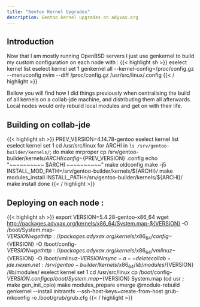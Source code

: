 ```yaml
---
title: "Gentoo Kernel Upgrades"
description: Gentoo kernel upgrades on adyxax.org
---
```


## Introduction

Now that I am mostly running OpenBSD servers I just use genkernel to build my custom configuration on each node with :
{{< highlight sh >}}
eselect kernel list
eselect kernel set 1
genkernel all  --kernel-config=/proc/config.gz --menuconfig
nvim --diff /proc/config.gz /usr/src/linux/.config
{{< / highlight >}}

Bellow you will find how I did things previously when centralising the build of all kernels on a collab-jde machine, and distributing them all afterwards. Local nodes would only rebuild local modules and get on with their life.

## Building on collab-jde

{{< highlight sh >}}
PREV_VERSION=4.14.78-gentoo
eselect kernel list
eselect kernel set 1
cd /usr/src/linux
for ARCHI in `ls /srv/gentoo-builder/kernels/`; do
    make mrproper
    cp /srv/gentoo-builder/kernels/${ARCHI}/config-${PREV_VERSION} .config
    echo "~~~~~~~~~~ $ARCHI ~~~~~~~~~~"
    make oldconfig
    make -j5
    INSTALL_MOD_PATH=/srv/gentoo-builder/kernels/${ARCHI}/ make modules_install
    INSTALL_PATH=/srv/gentoo-builder/kernels/${ARCHI}/ make install
done
{{< / highlight >}}

## Deploying on each node :

{{< highlight sh >}}
export VERSION=5.4.28-gentoo-x86_64
wget http://packages.adyxax.org/kernels/x86_64/System.map-${VERSION} -O /boot/System.map-${VERSION}
wget http://packages.adyxax.org/kernels/x86_64/config-${VERSION} -O /boot/config-${VERSION}
wget http://packages.adyxax.org/kernels/x86_64/vmlinuz-${VERSION} -O /boot/vmlinuz-${VERSION}
rsync -a --delete collab-jde.nexen.net:/srv/gentoo-builder/kernels/x86_64/lib/modules/${VERSION} /lib/modules/
eselect kernel set 1
cd /usr/src/linux
cp /boot/config-${VERSION} .config
cp /boot/System.map-${VERSION} System.map
(cd usr ; make gen_init_cpio)
make modules_prepare
emerge @module-rebuild
genkernel --install initramfs --ssh-host-keys=create-from-host
grub-mkconfig -o /boot/grub/grub.cfg
{{< / highlight >}}
